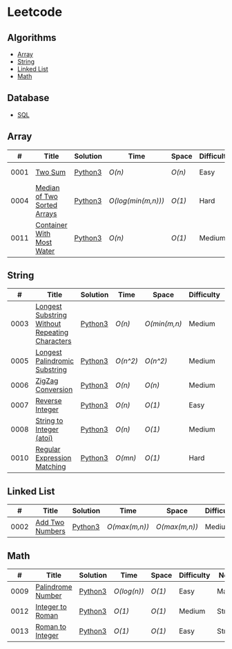 # Leetcode

## Algorithms

* [Array](https://github.com/Kevin-Zheng-1/Leetcode#array)
* [String](https://github.com/Kevin-Zheng-1/Leetcode#string)
* [Linked List](https://github.com/Kevin-Zheng-1/Leetcode#linked-list)
* [Math](https://github.com/Kevin-Zheng-1/Leetcode#math)

## Database

* [SQL](https://github.com/kamyu104/LeetCode-Solutions#sql)

## Array
|  #  | Title           |  Solution       |  Time           | Space           | Difficulty    |Note | 
|-----|---------------- | --------------- | --------------- | --------------- | ------------- |-----|
0001 | [Two Sum](https://leetcode.com/problems/two-sum/) | [Python3](https://github.com/Kevin-Zheng-1/Leetcode/blob/main/Algorithm/Array/0001.%20Two%20Sum.py) | _O(n)_       | _O(n)_          | Easy         |Hash Table|
0004 | [Median of Two Sorted Arrays](https://leetcode.com/problems/median-of-two-sorted-arrays/) | [Python3](https://github.com/Kevin-Zheng-1/Leetcode/blob/main/Algorithm/Array/0004.%20Median%20of%20Two%20Sorted%20Arrays.py) | _O(log(min(m,n)))_       | _O(1)_          | Hard         |Binary Search|
0011 | [Container With Most Water](https://leetcode.com/problems/container-with-most-water/) | [Python3](https://github.com/Kevin-Zheng-1/Leetcode/blob/main/Algorithm/Array/0011.%20Container%20With%20Most%20Water.py) | _O(n)_       | _O(1)_          | Medium         |Two Pointers|


## String
|  #  | Title           |  Solution       |  Time           | Space           | Difficulty    |Note | 
|-----|---------------- | --------------- | --------------- | --------------- | ------------- |-----|
0003 | [Longest Substring Without Repeating Characters](https://leetcode.com/problems/longest-substring-without-repeating-characters/) | [Python3](https://github.com/Kevin-Zheng-1/Leetcode/blob/main/Algorithm/String/0003.%20Longest%20Substring%20Without%20Repeating%20Characters.py) | _O(n)_       | _O(min(m,n)_          | Medium         |Sliding Window|
0005 | [Longest Palindromic Substring](https://leetcode.com/problems/longest-palindromic-substring/) | [Python3](https://github.com/Kevin-Zheng-1/Leetcode/blob/main/Algorithm/String/0005.%20Longest%20Palindromic%20Substring.py) | _O(n^2)_       | _O(n^2)_          | Medium         |Dynamic Programming|
0006 | [ZigZag Conversion](https://leetcode.com/problems/zigzag-conversion/) | [Python3](https://github.com/Kevin-Zheng-1/Leetcode/blob/main/Algorithm/String/0006.%20ZigZag%20Conversion.py) | _O(n)_       | _O(n)_          | Medium         |String|
0007 | [Reverse Integer](https://leetcode.com/problems/reverse-integer/) | [Python3](https://github.com/Kevin-Zheng-1/Leetcode/blob/main/Algorithm/String/0007.%20Reverse%20Integer.py) | _O(n)_       | _O(1)_          | Easy         |Math|
0008 | [String to Integer (atoi)](https://leetcode.com/problems/string-to-integer-atoi/) | [Python3](https://github.com/Kevin-Zheng-1/Leetcode/blob/main/Algorithm/String/0008.%20String%20to%20Integer%20(atoi).py) | _O(n)_       | _O(1)_          | Medium         |Math|
0010 | [Regular Expression Matching](https://leetcode.com/problems/regular-expression-matching/) | [Python3](https://github.com/Kevin-Zheng-1/Leetcode/blob/main/Algorithm/String/0010.%20Regular%20Expression%20Matching.py) | _O(mn)_       | _O(1)_          | Hard         |Dynamic Programming|

## Linked List
|  #  | Title           |  Solution       |  Time           | Space           | Difficulty    |Note | 
|-----|---------------- | --------------- | --------------- | --------------- | ------------- |-----|
0002 | [Add Two Numbers](https://leetcode.com/problems/add-two-numbers/) | [Python3](https://github.com/Kevin-Zheng-1/Leetcode/blob/main/Algorithm/LinkedList/0002.%20Add%20Two%20Numbers.py) | _O(max(m,n))_       | _O(max(m,n))_          | Medium         |Math|

## Math
|  #  | Title           |  Solution       |  Time           | Space           | Difficulty    |Note | 
|-----|---------------- | --------------- | --------------- | --------------- | ------------- |-----|
0009 | [Palindrome Number](https://leetcode.com/problems/palindrome-number/) | [Python3](https://github.com/Kevin-Zheng-1/Leetcode/blob/main/Algorithm/Math/0009.%20Palindrome%20Number.py) | _O(log(n))_       | _O(1)_          | Easy         |Math|
0012 | [Integer to Roman](https://leetcode.com/problems/integer-to-roman/) | [Python3](https://github.com/Kevin-Zheng-1/Leetcode/blob/main/Algorithm/Math/0012.%20Integer%20to%20Roman.py) | _O(1)_       | _O(1)_          | Medium         |String|
0013 | [Roman to Integer](https://leetcode.com/problems/roman-to-integer/) | [Python3](https://github.com/Kevin-Zheng-1/Leetcode/blob/main/Algorithm/Math/0013.%20Roman%20to%20Integer.py) | _O(1)_       | _O(1)_          | Easy         |String|
